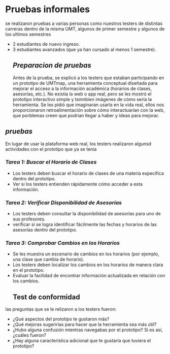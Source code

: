 # Pruebas informales 
se realizaron pruebas a varias personas como nuestros testers de distintas carreras dentro de la misma UMT, algunos de primer semestre y algunos de los ultimos semestres
- 2 estudiantes de nuevo ingreso.
- 3 estudiantes avanzados (que ya han cursado al menos 1 semestre).
  ## *Preparacion de pruebas*
  Antes de la prueba, se explicó a los testers que estaban participando en un prototipo de UMTmap, una herramienta conceptual diseñada para mejorar el acceso a la información académica (horarios de clases, asesorías, etc.). No existía la web o app real, pero se les mostró el prototipo interactivo simple y tsmnbien imágenes de cómo sería la herramienta. Se les pidió que imaginaran usarla en la vida real, ellos nos proporcionaron retroalimentación sobre cómo interactuarían con la web, que porblemas creen que podrian llegar a haber y ideas para mejorar.

## *pruebas* 
En lugar de usar la plataforma web real, los testers realizaron algunsd actividades con el prototipo que ya se tenia
### *Tarea 1: Buscar el Horario de Clases*
-  Los testers deben buscar el horario de clases de una materia específica dentro del prototipo.
-  Ver si los testers entienden rápidamente cómo acceder a esta información.
### *Tarea 2: Verificar Disponibilidad de Asesorías*
-  Los testers deben consultar la disponibilidad de asesorías para uno de sus profesores.
-  verificar si se logra identificar fácilmente las fechas y horarios de las asesorías dentro del prototipo.
### *Tarea 3: Comprobar Cambios en los Horarios*
- Se les muestra un escenario de cambios en los horarios (por ejemplo, una clase que cambia de horario).
- Los testers deben localizar los cambios en los horarios de manera clara en el prototipo.
- Evaluar la facilidad de encontrar información actualizada en relación con los cambios.
  ## Test de conformidad 
las preguntas que se le relizaron a los testers fueron:
- ¿Qué aspectos del prototipo te gustaron más?
- ¿Qué mejoras sugerirías para hacer que la herramienta sea más útil?
- ¿Hubo alguna confusión mientras navegabas por el prototipo? Si es así, ¿cuáles fueron?
- ¿Hay alguna característica adicional que te gustaría que tuviera el prototipo?

